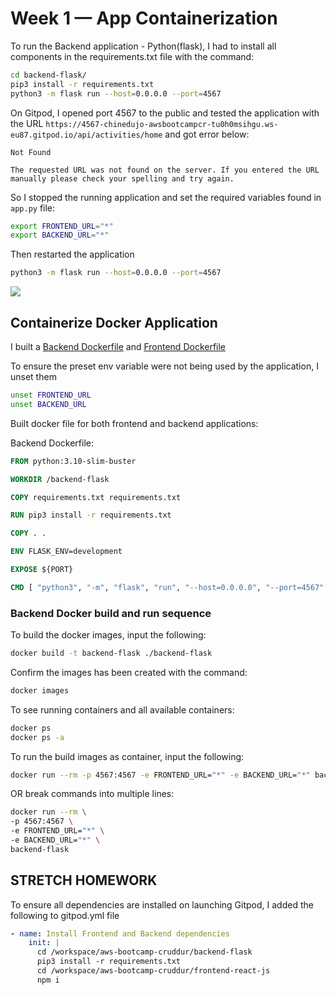 # Week 1 — App Containerization

To run the Backend application - Python(flask), I had to install all components in the requirements.txt file with the command:

```sh
cd backend-flask/
pip3 install -r requirements.txt
python3 -m flask run --host=0.0.0.0 --port=4567
```
On Gitpod, I opened port 4567 to the public and tested the application with the URL `https://4567-chinedujo-awsbootcampcr-tu0h0msihgu.ws-eu87.gitpod.io/api/activities/home` and got error below:

```
Not Found

The requested URL was not found on the server. If you entered the URL manually please check your spelling and try again.
```

So I stopped the running application and set the required variables found in `app.py` file:

```sh
export FRONTEND_URL="*"
export BACKEND_URL="*"
```
Then restarted the application

```sh
python3 -m flask run --host=0.0.0.0 --port=4567
```
![](images/)

## Containerize Docker Application
I built a [Backend Dockerfile](/backend-flask/Dockerfile) and [Frontend Dockerfile](/frontend-react-js/Dockerfile)

To ensure the preset env variable were not being used by the application, I unset them

```sh
unset FRONTEND_URL
unset BACKEND_URL
```
Built docker file for both frontend and backend applications:

Backend Dockerfile:

```dockerfile
FROM python:3.10-slim-buster

WORKDIR /backend-flask

COPY requirements.txt requirements.txt

RUN pip3 install -r requirements.txt

COPY . .

ENV FLASK_ENV=development

EXPOSE ${PORT}

CMD [ "python3", "-m", "flask", "run", "--host=0.0.0.0", "--port=4567" ]

```

### Backend Docker build and run sequence

To build the docker images, input the following:

```sh
docker build -t backend-flask ./backend-flask
```
Confirm the images has been created with the command:

```sh
docker images
```
To see running containers and all available containers:

```sh
docker ps
docker ps -a
```

To run the build images as container, input the following:

```sh
docker run --rm -p 4567:4567 -e FRONTEND_URL="*" -e BACKEND_URL="*" backend-flask
```

OR break commands into multiple lines:

```sh
docker run --rm \
-p 4567:4567 \
-e FRONTEND_URL="*" \
-e BACKEND_URL="*" \
backend-flask
```

## STRETCH HOMEWORK
To ensure all dependencies are installed on launching Gitpod, I added the following to gitpod.yml file

```yaml
- name: Install Frontend and Backend dependencies
    init: |
      cd /workspace/aws-bootcamp-cruddur/backend-flask
      pip3 install -r requirements.txt
      cd /workspace/aws-bootcamp-cruddur/frontend-react-js
      npm i
```
